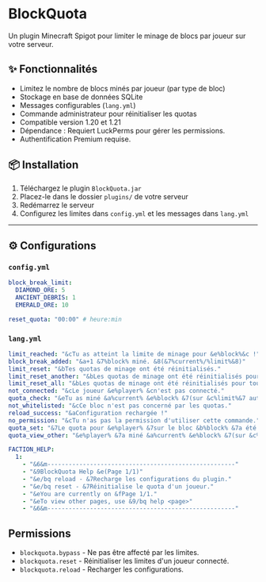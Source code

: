 # BlockQuota

Un plugin Minecraft Spigot pour limiter le minage de blocs par joueur sur votre serveur.

## ✨ Fonctionnalités

- Limitez le nombre de blocs minés par joueur (par type de bloc)
- Stockage en base de données SQLite
- Messages configurables (`lang.yml`)
- Commande administrateur pour réinitialiser les quotas
- Compatible version 1.20 et 1.21
- Dépendance : Requiert LuckPerms pour gérer les permissions.
- Authentification Premium requise.

## 📦 Installation

1. Téléchargez le plugin `BlockQuota.jar`
2. Placez-le dans le dossier `plugins/` de votre serveur
3. Redémarrez le serveur
4. Configurez les limites dans `config.yml` et les messages dans `lang.yml`

---

## 

## ⚙️ Configurations

### `config.yml`

```yaml
block_break_limit:
  DIAMOND_ORE: 5
  ANCIENT_DEBRIS: 1
  EMERALD_ORE: 10

reset_quota: "00:00" # heure:min
```

### `lang.yml`

```yaml
limit_reached: "&cTu as atteint la limite de minage pour &e%block%&c !"
block_break_added: "&a+1 &7%block% miné. &8(&7%current%/%limit%&8)"
limit_reset: "&bTes quotas de minage ont été réinitialisés."
limit_reset_another: "&bLes quotas de minage ont été réinitialisés pour &e%player%&b."
limit_reset_all: "&bLes quotas de minage ont été réinitialisés pour tous le monde."
not_connected: "&cLe joueur &e%player% &cn'est pas connecté."
quota_check: "&eTu as miné &a%current% &e%block% &7(sur &c%limit%&7 autorisés)."
not_whitelisted: "&cCe bloc n'est pas concerné par les quotas."
reload_success: "&aConfiguration rechargée !"
no_permission: "&cTu n'as pas la permission d'utiliser cette commande."
quota_set: "&7Le quota pour &e%player% &7sur le bloc &b%block% &7a été défini à &a%limit%&7."
quota_view_other: "&e%player% &7a miné &a%current% &e%block% &7(sur &c%limit%&7 autorisés)."

FACTION_HELP:
  1:
    - "&6&m-----------------------------------------------------"
    - "&9BlockQuota Help &e(Page 1/1)"
    - "&e/bq reload - &7Recharge les configurations du plugin."
    - "&e/bq reset - &7Réinitialise le quota d'un joueur."
    - "&eYou are currently on &fPage 1/1."
    - "&eTo view other pages, use &9/bq help <page>"
    - "&6&m-----------------------------------------------------"
```

## Permissions

- `blockquota.bypass` - Ne pas être affecté par les limites.
- `blockquota.reset`  - Réinitialiser les limites d'un joueur connecté.
- `blockquota.reload` - Recharger les configurations.